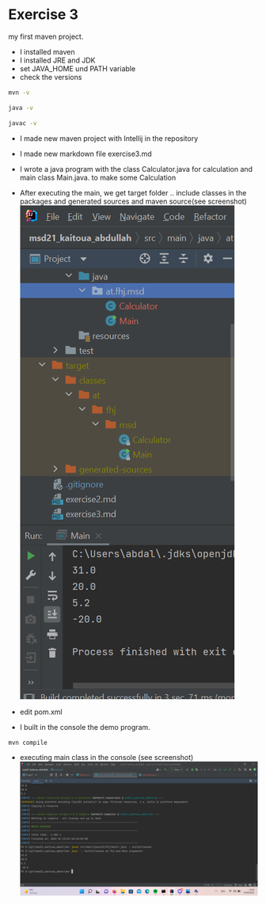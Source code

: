 # Exercise 3

my first maven project.

- I installed maven
- I installed JRE and JDK
- set JAVA_HOME und PATH variable
- check the versions
```bash
mvn -v
```

```bash
java -v
```

```bash
javac -v
```

- I made new maven project with Intellij in the repository
- I made new markdown file exercise3.md 
- I wrote a java program with the class Calculator.java for calculation
and  main class Main.java. to make some Calculation
- After executing the main, we get target folder .. include classes in the packages and generated sources and maven source(see screenshot)
  ![Screenshot](Screenshot.png)

- edit pom.xml
- I built in the console the demo program.
```bash
mvn compile
```
- executing main class in the console (see screenshot)
  ![Screenshot](Screenshot2.png)




 
